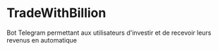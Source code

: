 <!--
 * @Author: pegazus-alpha pourdebutantp@gmail.com
 * @Date: 2025-06-13 11:55:27
 * @LastEditors: pegazus-alpha pourdebutantp@gmail.com
 * @LastEditTime: 2025-06-13 12:11:56
 * @FilePath: \telegram_bot\README.md
 * @Description: 这是默认设置,请设置`customMade`, 打开koroFileHeader查看配置 进行设置: https://github.com/OBKoro1/koro1FileHeader/wiki/%E9%85%8D%E7%BD%AE
-->
# TradeWithBillion
Bot Telegram permettant aux utilisateurs d'investir et de recevoir leurs revenus en automatique